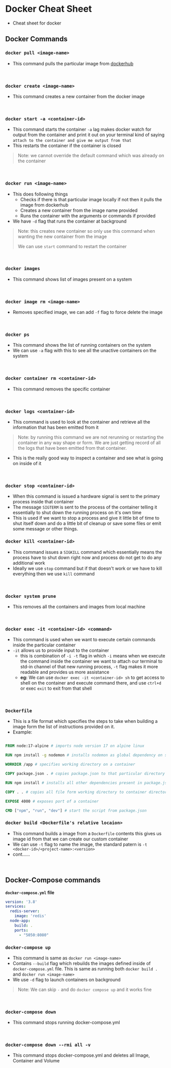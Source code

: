 # Docker Cheat Sheet

- Cheat sheet for docker

## Docker Commands

### `docker pull <image-name>`


- This command pulls the particular image from [dockerhub](https://hub.docker.com/)

<br>

### `docker create <image-name>`

- This command creates a new container from the docker image

<br>

### `docker start -a <container-id>`

- This command starts the container `-a` lag makes docker watch for output from the container and print it out on your terminal kind of saying `attach to the container and give me output from that` 
- This restarts the container if the container is closed

> Note: we cannot override the default command which was already on the container

<br>

### `docker run <image-name>`

- This does following things
    - Checks if there is that particular image locally if not then it pulls the image from dockerhub
    - Creates a new container from the image name provided
    - Runs the container with the arguments or commands if provided
- We have `-d` flag that runs the container at background

> Note: this creates new container so only use this command when wanting the new container from the image
> 
> We can use `start` command to restart the container

<br>

### `docker images`

- This command shows list of images present on a system

<br>

### `docker image rm <image-name>`

- Removes specified image, we can add `-f` flag to force delete the image

<br>

### `docker ps`

- This command shows the list of running containers on the system
- We can use `-a` flag with this to see all the unactive containers on the system

<br>

### `docker container rm <container-id>`

- This command removes the specific container

<br>

### `docker logs <container-id>`

- This command is used to look at the container and retrieve all the information that has been emitted from it

> Note: by running this command we are not rerunning or restarting the container in any way shape or form.
> We are just getting record of all the logs that have been emitted from that container.

- This is the really good way to inspect a container and see what is going on inside of it

<br>

### `docker stop <container-id>`

- When this command is issued a hardware signal is sent to the primary process inside that container
- The message `SIGTERM` is sent to the process of the container telling it essentially to shut down the running process on it's own time
- This is used if we want to stop a process and give it little bit of time to shut itself down and do a little bit of cleanup or save some files or emit some message or other things.

### `docker kill <container-id>`

- This command issues a `SIGKILL` command which essentially means the process have to shut down right now and process do not get to do any additional work
- Ideally we use `stop` command but if that doesn't work or we have to kill everything then we use `kill` command

<br>


### `docker system prune`

- This removes all the containers and images from local machine

<br>

### `docker exec -it <container-id> <command>`

- This command is used when we want to execute certain commands inside the particular container
- `-it` allows us to provide input to the container 
    - this is combination of `-i -t` flag in which `-i` means when we execute the command inside the container we want to attach our terminal to std-in channel of that new running process, `-t` flag makes it more readable and provides us more assistance
    - **eg:** We can use `docker exec -it <container-id> sh` to get access to shell on the container and execute command there, and use `ctrl+d` or exec `exit` to exit from that shell

<br>

### `Dockerfile`

- This is a file format which specifies the steps to take when building a image form the list of instructions provided on it.
- Example:

```Dockerfile

FROM node:17-alpine # imports node version 17 on alpine linux

RUN npm install -g nodemon # installs nodemon as global dependency on specified platform above

WORKDIR /app # specifies working directory on a container

COPY package.json . # copies package.json to that particular directory on container

RUN npm install # installs all other dependencies present in package.json

COPY . . # copies all file form working directory to container directory i.e. /app

EXPOSE 4000 # exposes port of a container

CMD ["npm", "run", "dev"] # start the script from package.json

```

### `docker build <Dockerfile's relative locaion>`

- This command builds a image from a `Dockerfile` contents this gives us image id from that we can create our custom container
- We can use `-t` flag to name the image, the standard patern is `-t <docker-id>/<project-name>:<version>`
- cont......

<br>

## Docker-Compose commands

**`docker-compose.yml` file**

```yml
version: '3.8'
services:
  redis-server:
    image: 'redis'
  node-app:
    build: .
    ports:
      - "5050:8080"
```

### `docker-compose up`

- This command is same as `docker run <image-name>`
- Contains `--build` flag which rebuilds the images defined inside of `docker-compose.yml` file. This is same as running both `docker build .` and `docker run <image-name>`
- We use `-d` flag to launch containers on background

> Note: We can skip `-` and do `docker compose up` and it works fine

<br>

### `docker-compose down`

- This command stops running docker-compose.yml 

<br>

### `docker-compose down --rmi all -v`

- This command stops docker-compose.yml and deletes all Image, Container and Volume

<br>
